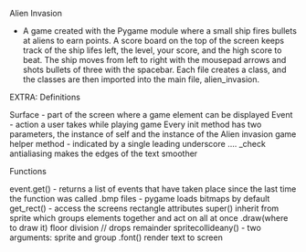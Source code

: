 Alien Invasion 

- A game created with the Pygame module where a small ship fires bullets at aliens to earn points. 
A score board on the top of the screen keeps track of the ship lifes left, the level, your score, and the high score to beat. 
The ship moves from left to right with the mousepad arrows and shots bullets of three with the spacebar.
Each file creates a class, and the classes are then imported into the main file, alien_invasion. 


EXTRA: 
Definitions

Surface - part of the screen where a game element can be displayed
Event - action a user takes while playing game
Every init method has two parameters, the instance of self and the instance of the Alien invasion game
helper method - indicated by a single leading underscore .... _check
antialiasing makes the edges of the text smoother

Functions

event.get() - returns a list of events that have taken place since the last time the function was called
.bmp files - pygame loads bitmaps by default
get_rect() - access the screens rectangle attributes
super() inherit from sprite which groups elements together and act on all at once
.draw(where to draw it)
floor division // drops remainder
spritecollideany() - two arguments: sprite and group
.font() render text to screen
